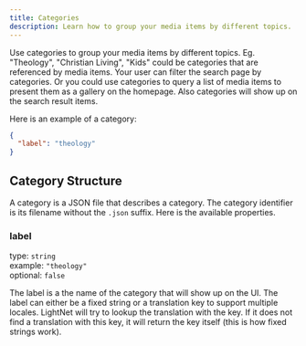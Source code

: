 ```yaml
---
title: Categories
description: Learn how to group your media items by different topics.
---
```


Use categories to group your media items by different topics. Eg. "Theology", "Christian Living", "Kids" could be categories that are referenced by media items. Your user can filter the search page by categories. Or you could use categories to query a list of media items to present them as a gallery on the homepage. Also categories will show up on the search result items.

Here is an example of a category:

```json title="src/content/categories/theology.json"
{
  "label": "theology"
}
```

## Category Structure

A category is a JSON file that describes a category. The category identifier is its filename without the `.json` suffix. Here is the available properties.

### label

type: `string` \
example: `"theology"` \
optional: `false`

The label is a the name of the category that will show up on the UI. The label can either be a fixed string or a translation key to support multiple locales. LightNet will try to lookup the translation with the key. If it does not find a translation with this key, it will return the key itself (this is how fixed strings work).
